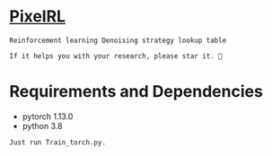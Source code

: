 # [PixelRL](https://arxiv.org/abs/1811.04323)


`Reinforcement learning Denoising strategy lookup table`

`If it helps you with your research, please star it. 🎈`

# Requirements and Dependencies
- pytorch 1.13.0
- python 3.8



`Just run Train_torch.py.`








